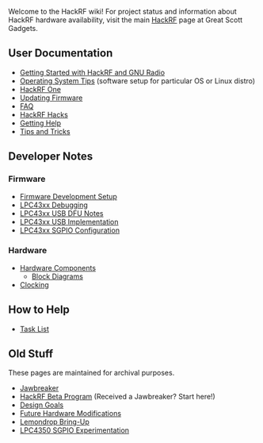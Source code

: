 Welcome to the HackRF wiki! For project status and information about HackRF hardware availability, visit the main [HackRF](http://greatscottgadgets.com/hackrf/) page at Great Scott Gadgets.

## User Documentation

* [Getting Started with HackRF and GNU Radio](https://github.com/mossmann/hackrf/wiki/Getting-Started-with-HackRF-and-GNU-Radio)
* [Operating System Tips](https://github.com/mossmann/hackrf/wiki/Operating-System-Tips) (software setup for particular OS or Linux distro)
* [HackRF One](https://github.com/mossmann/hackrf/wiki/HackRF-One)
* [Updating Firmware](https://github.com/mossmann/hackrf/wiki/Updating-Firmware)
* [FAQ](https://github.com/mossmann/hackrf/wiki/FAQ)
* [HackRF Hacks](https://github.com/mossmann/hackrf/wiki/HackRF-Hacks)
* [Getting Help](https://github.com/mossmann/hackrf/wiki/Getting-Help)
* [Tips and Tricks](https://github.com/mossmann/hackrf/wiki/Tips-and-Tricks)

## Developer Notes

### Firmware

* [Firmware Development Setup](https://github.com/mossmann/hackrf/wiki/Firmware-Development-Setup)
* [LPC43xx Debugging](https://github.com/mossmann/hackrf/wiki/LPC43xx-Debugging)
* [LPC43xx USB DFU Notes](https://github.com/mossmann/hackrf/wiki/LPC43xx-USB-DFU-Notes)
* [LPC43xx USB Implementation](https://github.com/mossmann/hackrf/wiki/LPC43xx-USB-Implementation)
* [LPC43xx SGPIO Configuration](https://github.com/mossmann/hackrf/wiki/LPC43xx-SGPIO-Configuration)

### Hardware

* [Hardware Components](https://github.com/mossmann/hackrf/wiki/Hardware-Components)
  * [Block Diagrams](wiki/Hardware-Components#block-diagrams)
* [Clocking](https://github.com/mossmann/hackrf/wiki/Clocking)

## How to Help
* [Task List](https://github.com/mossmann/hackrf/wiki/Task-List)

## Old Stuff

These pages are maintained for archival purposes.

* [Jawbreaker](https://github.com/mossmann/hackrf/wiki/Jawbreaker)
* [HackRF Beta Program](https://github.com/mossmann/hackrf/wiki/HackRF-Beta-Program) (Received a Jawbreaker?  Start here!)
* [Design Goals](https://github.com/mossmann/hackrf/wiki/Design-Goals)
* [Future Hardware Modifications](https://github.com/mossmann/hackrf/wiki/Future-Hardware-Modifications)
* [Lemondrop Bring-Up](https://github.com/mossmann/hackrf/wiki/Lemondrop-Bring-Up)
* [LPC4350 SGPIO Experimentation](https://github.com/mossmann/hackrf/wiki/LPC4350-SGPIO-Experimentation)
